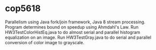 # cop5618

Parallelism using Java fork/join framework, Java 8 stream processing.
Program determines bound on speedup using Ahmdahl's Law.
Run HW3TestColorHistEq.java to do almost serial and parallel histogram equalization on an image.
Run HW3TestGray.java to do serial and parallel conversion of color image to grayscale.
